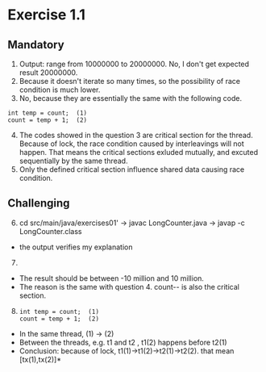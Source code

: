 # Exercise 1.1

## Mandatory

1. Output: range from 10000000 to 20000000. No, I don't get expected result 20000000.
2. Because it doesn't iterate so many times, so the possibility of race condition is much lower.
3. No, because they are essentially the same with the following code.

```
int temp = count;  (1)
count = temp + 1;  (2)
```

4. The codes showed in the question 3 are critical section for the thread. Because of lock, the race condition caused by interleavings will not happen. That means the critical sections exluded mutually, and excuted sequentially by the same thread.
5. Only the defined critical section influence shared data causing race condition.

## Challenging

6. cd src/main/java/exercises01' -> javac LongCounter.java -> javap -c LongCounter.class

- the output verifies my explanation

7.

- The result should be between -10 million and 10 million.
- The reason is the same with question 4. count-- is also the critical section.

8. ```
   int temp = count;  (1)
   count = temp + 1;  (2)
   ```

- In the same thread, (1) -> (2)
- Between the threads, e.g. t1 and t2 , t1(2) happens before t2(1)
- Conclusion: because of lock, t1(1)->t1(2)->t2(1)->t2(2). that mean \[tx(1),tx(2)\]\*
